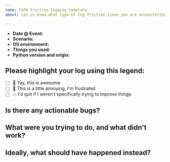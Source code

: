 ```yaml
---
name: PyPA friction logging template
about: Let us know what type of log friction issue you are encountering on PyPA

---
```


* **Date @ Event:** <!--for example: 5/14/2018 @ PyCon Cleveland Sprints -->
* **Scenario:** <!--for example: I’m trying to install pandas -->
* **OS environment:** <!--for example: Windows 10, macOS 10.13, or Ubuntu 18.04 -->
* **Things you used:** <!--for example: pip, warehouse, setuptools, etc... -->
* **Python version and origin:** <!--for example: Python 3.6.0 from apt -->


## Please highlight your log using this legend:
- [ ] :art: Yay, this is awesome
- [ ] :tophat: This is a little annoying, I'm frustrated
- [ ] :boom: I'd quit if I weren't specifically trying to improve things.

## Is there any actionable bugs?
<!-- If any please link to the bug on GitHub -->

## What were you trying to do, and what didn't work?
<!--For example: I was trying to install pandas on Windows and pip made my cat turn purple -->

## Ideally, what should have happened instead?
<!--Feel free to be blunt! -->
